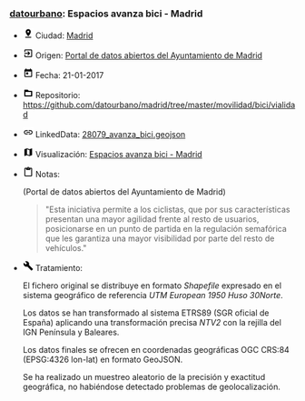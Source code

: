 ### [datourbano](https://github.com/datourbano): Espacios avanza bici - Madrid

* ![](https://raw.githubusercontent.com/datourbano/simbologia/master/_/ubicacion_18.png) Ciudad: [Madrid](https://datourbano.github.io/madrid)
* ![](https://raw.githubusercontent.com/datourbano/simbologia/master/_/origen_18.png) Origen: [Portal de datos abiertos del Ayuntamiento de Madrid](http://datos.madrid.es/portal/site/egob/menuitem.c05c1f754a33a9fbe4b2e4b284f1a5a0/?vgnextoid=195decf8378f4410VgnVCM1000000b205a0aRCRD&vgnextchannel=374512b9ace9f310VgnVCM100000171f5a0aRCRD&vgnextfmt=default)
* ![](https://raw.githubusercontent.com/datourbano/simbologia/master/_/calendario_18.png) Fecha: 21-01-2017
* ![](https://raw.githubusercontent.com/datourbano/simbologia/master/_/carpeta_18.png) Repositorio: https://github.com/datourbano/madrid/tree/master/movilidad/bici/vialidad
* ![](https://raw.githubusercontent.com/datourbano/simbologia/master/_/enlace_18.png) LinkedData: [28079_avanza_bici.geojson](https://raw.githubusercontent.com/datourbano/madrid/master/movilidad/bici/vialidad/28079_avanza_bici.geojson)
* ![](https://raw.githubusercontent.com/datourbano/simbologia/master/_/mapa_18.png) Visualización: [Espacios avanza bici - Madrid](https://datourbano.github.io/madrid/movilidad/bici/vialidad/28079_avanza_bici)
* ![](https://raw.githubusercontent.com/datourbano/simbologia/master/_/notas_18.png) Notas:
   
  (Portal de datos abiertos del Ayuntamiento de Madrid)
  > "Esta iniciativa permite a los ciclistas, que por sus características presentan una mayor agilidad frente al resto de usuarios, posicionarse en un punto de partida en la regulación semafórica que les garantiza una mayor visibilidad por parte del resto de vehículos."
* ![](https://raw.githubusercontent.com/datourbano/simbologia/master/_/herramienta_18.png) Tratamiento:

  El fichero original se distribuye en formato *Shapefile* expresado en el sistema geográfico de referencia *UTM European 1950 Huso 30Norte*.

  Los datos se han transformado al sistema ETRS89 (SGR oficial de España) aplicando una transformación precisa *NTV2* con la rejilla del IGN Península y Baleares.

  Los datos finales se ofrecen en coordenadas geográficas OGC CRS:84 (EPSG:4326 lon-lat) en formato GeoJSON.

  Se ha realizado un muestreo aleatorio de la precisión y exactitud geográfica, no habiéndose detectado problemas de geolocalización.
